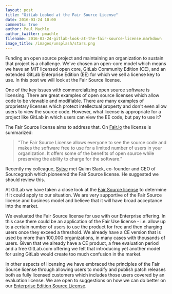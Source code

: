 ```yaml
---
layout: post
title: "GitLab Looked at the Fair Source License"
date: 2016-03-24 10:00
comments: true
author: Paul Machle
author_twitter: pmachle
filename: 2016-03-24-gitlab-look-at-the-fair-source-license.markdown
image_title: /images/unsplash/stars.png
---
```


Funding an open source project and maintaining an organization to sustain that
project is a challenge. We've chosen an open-core model which means we have an
MIT licensed open core, GitLab Community Edition (CE), and an extended GitLab
Enterprise Edition (EE) for which we sell a license key to use. In this post
we will look at the Fair Source license.

<!--more-->

One of the key issues with commercializing open source software is licensing.
There are great examples of open source licenses which allow code to be viewable
and modifiable. There are many examples of proprietary licenses which protect
intellectual property and don't even allow users to view the source code.
However, what license is appropriate for a project like GitLab in which users can view
the EE code, but pay to use it?

The Fair Source license aims to address that. On [Fair.io](https://fair.io/)
the license is summarized:

> "The Fair Source License allows everyone to see the source code and makes the
software free to use for a limited number of users in your organization.
It offers some of the benefits of open source while preserving the ability to
charge for the software."

Recently my colleague, [Sytse](https://twitter.com/sytses) met Quinn Slack,
co-founder and CEO of Sourcegraph which pioneered the Fair Source license. He
suggested we should review this.

At GitLab we have taken a close look at the [Fair Source license](https://fair.io/)
to determine if it could apply to our situation.  We are very supportive of the
Fair Source license and business model and believe that it will have broad acceptance
into the market.

We evaluated the Fair Source license for use with our Enterprise offering.  In this
case there could be an application of the Fair Use license - i.e. allow up to a
certain number of users to use the product for free and then charging users once
they exceed a threshold. We already have a CE version that is used by more than
100,000 organizations, in many cases with thousands of users. Given that we already
have a CE product, a free evaluation period and a free GitLab.com offering we felt
that introducing yet another model for using GitLab would create too much confusion
in the market.  

In other aspects of licensing we have embraced the principles of the Fair Source
license through allowing users to modify and publish patch releases both as fully
licensed customers which includes those users covered by an evaluation license.
We are open to suggestions on how we can do better on our
[Enterprise Edition Source License](https://gitlab.com/gitlab-org/gitlab-ee/blob/master/LICENSE).
